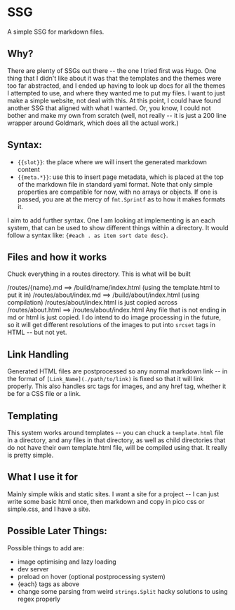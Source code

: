 # SSG

A simple SSG for markdown files.

## Why?
There are plenty of SSGs out there -- the one I tried first was Hugo. One thing that I didn't like about it was that the templates and the themes were too far abstracted, and I ended up having to look up docs for all the themes I attempted to use, and where they wanted me to put my files. I want to just make a simple website, not deal with this.
At this point, I could have found another SSG that aligned with what I wanted. Or, you know, I could not bother and make my own from scratch (well, not really -- it is just a 200 line wrapper around Goldmark, which does all the actual work.)

## Syntax:

- ```{{slot}}```: the place where we will insert the generated markdown content
- ```{{meta.*}}```: use this to insert page metadata, which is placed at the top of the markdown file in standard yaml format. Note that only simple properties are compatible for now, with no arrays or objects. If one is passed, you are at the mercy of ```fmt.Sprintf``` as to how it makes formats it.


I aim to add further syntax. One I am looking at implementing is an each system, that can be used to show different things within a directory. It would follow a syntax like:
```{#each . as item sort date desc}```.

## Files and how it works

Chuck everything in a routes directory. This is what will be built

/routes/{name}.md ==> /build/name/index.html (using the template.html to put it in)
/routes/about/index.md ==> /build/about/index.html (using compilation)
/routes/about/index.html is just copied across
/routes/about.html ==> /routes/about/index.html
Any file that is not ending in md or html is just copied. I do intend to do image processing in the future, so it will get different resolutions of the images to put into ```srcset``` tags in HTML -- but not yet.

## Link Handling
Generated HTML files are postprocessed so any normal markdown link -- in the format of ```[Link_Name](./path/to/link)``` is fixed so that it will link properly. This also handles src tags for images, and any href tag, whether it be for a CSS file or a link.

## Templating

This system works around templates -- you can chuck a ```template.html``` file in a directory, and any files in that directory, as well as child directories that do not have their own template.html file, will be compiled using that. It really is pretty simple.

## What I use it for

Mainly simple wikis and static sites. I want a site for a project -- I can just write some basic html once, then markdown and copy in pico css or simple.css, and I have a site.

## Possible Later Things:

Possible things to add are:
- image optimising and lazy loading
- dev server
- preload on hover (optional postprocessing system)
- {each} tags as above
- change some parsing from weird ```strings.Split``` hacky solutions to using regex properly
